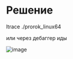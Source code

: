 # Решение

ltrace ./prorok_linux64

или через дебаггер иды

![image](https://cs10.pikabu.ru/post_img/big/2020/11/22/9/1606059010158632964.png "image")

